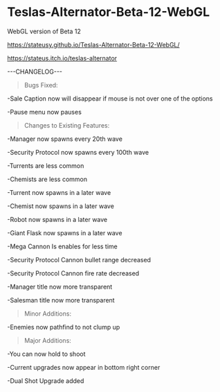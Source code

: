 # Teslas-Alternator-Beta-12-WebGL
WebGL version of Beta 12

https://stateusy.github.io/Teslas-Alternator-Beta-12-WebGL/

https://stateus.itch.io/teslas-alternator

---CHANGELOG---

>Bugs Fixed:

-Sale Caption now will disappear if mouse is not over one of the options

-Pause menu now pauses


>Changes to Existing Features:

-Manager now spawns every 20th wave

-Security Protocol now spawns every 100th wave

-Turrents are less common

-Chemists are less common

-Turrent now spawns in a later wave

-Chemist now spawns in a later wave

-Robot now spawns in a later wave

-Giant Flask now spawns in a later wave

-Mega Cannon Is enables for less time

-Security Protocol Cannon bullet range decreased

-Security Protocol Cannon fire rate decreased

-Manager title now more transparent

-Salesman title now more transparent


>Minor Additions:

-Enemies now pathfind to not clump up


>Major Additions:

-You can now hold to shoot

-Current upgrades now appear in bottom right corner

-Dual Shot Upgrade added

